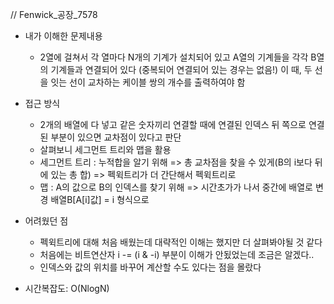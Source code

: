 // Fenwick_공장_7578

- 내가 이해한 문제내용
	- 2열에 걸쳐서 각 열마다 N개의 기계가 설치되어 있고 A열의 기계들을 각각 B열의 기계들과 연결되어 있다 (중복되어 연결되어 있는 경우는 없음!) 이 때, 두 선을 잇는 선이 교차하는 케이블 쌍의 개수를 출력하여야 함

- 접근 방식
	- 2개의 배열에 다 넣고 같은 숫자끼리 연결할 때에 연결된 인덱스 뒤 쪽으로 연결된 부분이 있으면 교차점이 있다고 판단
	- 살펴보니 세그먼트 트리와 맵을 활용
	- 세그먼트 트리 : 누적합을 알기 위해 => 총 교차점을 찾을 수 있게(B의 i보다 뒤에 있는 총 합)  => 펙윅트리가 더 간단해서 펙윅트리로
	- 맵 : A의 값으로 B의 인덱스를 찾기 위해 => 시간초가가 나서 중간에 배열로 변경 배열B[A[i]값] = i 형식으로 

- 어려웠던 점
	- 펙윅트리에 대해 처음 배웠는데 대략적인 이해는 했지만 더 살펴봐야될 것 같다
	- 처음에는 비트연산자 i -= (i & -i) 부분이 이해가 안됬었는데 조금은 알겠다..
	- 인덱스와 값의 위치를 바꾸어 계산할 수도 있다는 점을 몰랐다

- 시간복잡도: O(NlogN)


